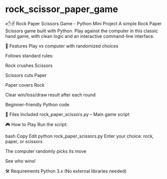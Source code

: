# rock_scissor_paper_game
✊✋✌️ Rock Paper Scissors Game - Python Mini Project
A simple Rock Paper Scissors game built with Python. Play against the computer in this classic hand game, with clean logic and an interactive command-line interface.

🚀 Features
Play vs computer with randomized choices

Follows standard rules:

Rock crushes Scissors

Scissors cuts Paper

Paper covers Rock

Clear win/loss/draw result after each round

Beginner-friendly Python code

📁 Files Included
rock_paper_scissors.py – Main game script

🎮 How to Play
Run the script:

bash
Copy
Edit
python rock_paper_scissors.py
Enter your choice: rock, paper, or scissors

The computer randomly picks its move

See who wins!

🛠️ Requirements
Python 3.x
(No external libraries needed)

